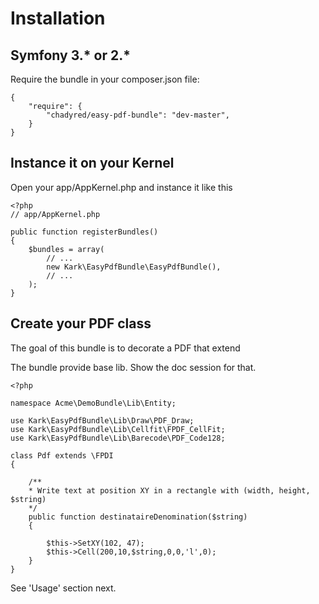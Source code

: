 # Installation

## Symfony 3.* or 2.*

Require the bundle in your composer.json file:

```
{
    "require": {
        "chadyred/easy-pdf-bundle": "dev-master",
    }
}
```

## Instance it on your Kernel

Open your app/AppKernel.php and instance it like this 

```
<?php
// app/AppKernel.php

public function registerBundles()
{
    $bundles = array(
        // ...
        new Kark\EasyPdfBundle\EasyPdfBundle(),
        // ...
    );
}
```

## Create your PDF class

The goal of this bundle is to decorate a PDF that extend

The bundle provide base lib. Show the doc session for that.

```
<?php

namespace Acme\DemoBundle\Lib\Entity;

use Kark\EasyPdfBundle\Lib\Draw\PDF_Draw;
use Kark\EasyPdfBundle\Lib\Cellfit\FPDF_CellFit;
use Kark\EasyPdfBundle\Lib\Barecode\PDF_Code128;

class Pdf extends \FPDI
{

	/**
	* Write text at position XY in a rectangle with (width, height, $string)
	*/
	public function destinataireDenomination($string)
	{ 
		
		$this->SetXY(102, 47);
		$this->Cell(200,10,$string,0,0,'l',0); 
	} 
}

```

See 'Usage' section next.
